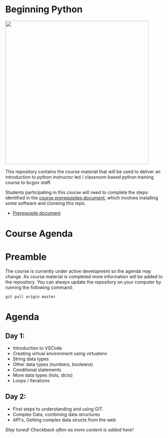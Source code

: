 # Beginning Python

<img src="https://lh3.googleusercontent.com/cLozpdKFUHT1iWDiyHTPxi7Ke88v3o8YdKWKc7rD_Qzc158uusfT0aQPFH6k9xrv6rAupcsT7fs6mUR1FRMfnWI4eeOX1KXiDyCtorqWTeL7FXng6UPeRJrDXPt1qR16aCij9sKdLSXQ_DhPeB26rFzaeUnhHAP6snwRMtXDvoFwRxfjcmQ1ePLW_U_rAaaBuJoweeh7abPdD54wDyCtnTyjZYw260ExuxKfhlcLzqxI2w1G7nzhtAJKB1Pwvq4EBmUenXXCXHubvFrTPPOMb8_8Iw5blOfzRRHhQj2GX4zxCLlkD28daO_5CB5yRKweoLFvSmduEkNrjhCxTpGlvOwA5bxM8PrSQN3X6555ToGBDldavDgV8kOd7JRohrPi8L0P3C3oc2ADiGWt6NG3pCe5-oIctKd9B8pOyfRGmRQnlEdL3-_goRt05B-KRIqRTC7GX5LBHk8Zp6DF7fyCl_7BaBT6FsN95vRMOPjw7KxlC9dpw2c7n9E_YWUqdZl0C9bxIjMwoyAhMD74TzzfieBWdUqiuJRW2KQHJcYWc4lwTisrQAjgyLUIOJRJyFhATubRskrSUdoIlZ1Sq-GFSvo5oIKOeprQjeNEYfNtbaiAWdVjv2FxfVRpaTufdjZHvvaHr6RuBqDOsLgEfB6OaL7BGuBAu3Ic6EvS3ZDh8Y5mDLMBrJl30PIIGS_oqsyty2nyllHhln0riDk1cJfMgF71d1ztebYcNB3vVzqWIYW4bKfb=w1237-h706-no" width="450">

This repository contains the course material that will be used to deliver an introduction to python instructor led / classroom based python training course to bcgov staff.

Students participating in this course will need to complete the steps 
identified in the [course prerequisites document](./00_PreReq/prerequisites.md), which involves
installing some software and cloneing this repo.

* [Prerequisite document](./00_PreReq/prerequisites.md)

# Course Agenda

# Preamble

The course is currently under active development so the agenda may change. As course material is completed more information will be added to the repository.  You can always update the repository on your computer by 
running the following command:

```
git pull origin master
```

# Agenda

## Day 1:

* Introduction to VSCode
* Creating virtual environment using virtualenv
* String data types
* Other data types (numbers, booleans)
* Conditional statements
* More data types (lists, dicts)
* Loops / Iterations

## Day 2:
* First steps to understanding and using GIT.
* Complex Data, combining data structures
* API's, Getting complex data structs from the web


*Stay tuned!  Checkback often as more content is added here!*
